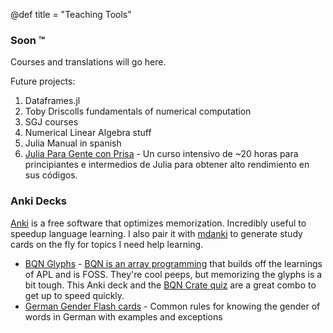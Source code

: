 @def title = "Teaching Tools"

### Soon :tm:

Courses and translations will go here.

Future projects:

1. Dataframes.jl
2. Toby Driscolls fundamentals of numerical computation
3. SGJ courses
4. Numerical Linear Algebra stuff
5. Julia Manual in spanish
6. [Julia Para Gente con Prisa](https://github.com/miguelraz/JuliaParaGenteConPrisa) - Un curso intensivo de ~20 horas para principiantes e intermedios de Julia para obtener alto rendimiento en sus códigos. 

### Anki Decks

[Anki](https://ankiweb.net/) is a free software that optimizes memorization. Incredibly useful to speedup language learning. I also pair it with [mdanki](https://github.com/ashlinchak/mdanki) to generate study cards on the fly for topics I need help learning. 
- [BQN Glyphs](https://github.com/miguelraz/miguelraz.github.io/blob/e772dc681330b37544a55d38b3d1537699616420/ankis/bqn-glyphs.apkg) - [BQN is an array programming](https://mlochbaum.github.io/BQN/index.html) that builds off the learnings of APL and is FOSS. They're cool peeps, but memorizing the glyphs is a bit tough. This Anki deck and the [BQN Crate quiz](https://mlochbaum.github.io/bqncrate/quiz/) are a great combo to get up to speed quickly.
- [German Gender Flash cards]() - Common rules for knowing the gender of words in German with examples and exceptions




